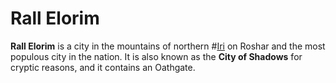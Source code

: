 # Rall Elorim

**Rall Elorim** is a city in the mountains of northern #[Iri](locations/iri) on Roshar and the most populous city in the nation. It is also known as the **City of Shadows** for cryptic reasons, and it contains an Oathgate.
